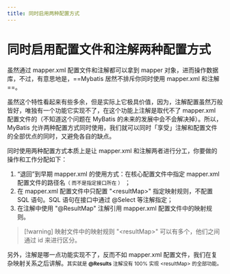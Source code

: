 ```yaml
---
title: 同时启用两种配置方式
---
```


# 同时启用配置文件和注解两种配置方式

虽然通过 mapper.xml 配置文件和注解都可以拿到 mapper 对象，进而操作数据库，不过，有意思地是，==Mybatis 居然不排斥你同时使用 mapper.xml 和注解==。

虽然这个特性看起来有些多余，但是实际上它极具价值，因为，注解配置虽然万般皆好，唯独有一个功能它实现不了，在这个功能上注解是取代不了 mapper.xml 配置文件的（不知道这个问题在 MyBatis 的未来的发展中会不会解决掉）。所以，MyBatis 允许两种配置方式同时使用，我们就可以同时「享受」注解和配置文件的全部优点的同时，又避免各自的缺点。

同时使用两种配置方式本质上是让 mapper.xml 和注解两者进行分工，你要做的操作和工作分配如下：

1. “退回”到早期 mapper.xml 的使用方式：在核心配置文件中指定 mapper.xml 配置文件的路径名<small>（ 而不是指定接口所在 ）</small> ；
2. 在 mapper.xml 配置文件中只配置 "&lt;resultMap>" 指定映射规则，不配置 SQL 语句。SQL 语句在接口中通过 @Select 等注解指定；
3. 在注解中使用 "@ResultMap" 注解引用 mapper.xml 配置文件中的映射规则。

> [!warning] 映射文件中的映射规则 "&lt;resultMap>" 可以有多个，他们之间通过 id 来进行区分。

另外，注解是哪一点功能实现不了，反而不如 mapper.xml 配置文件，我们在复杂映射关系之后讲解。<small>其实就是 **@Results** 注解没有 100% 实现 &lt;resultMap> 的全部功能。</small>





